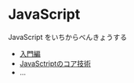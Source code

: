 # JavaScript
JavaScript をいちからべんきょうする

* [入門編](https://github.com/abiitaka/javascript/tree/master/1_Introduction)
* [JavaSctriptのコア技術](https://github.com/abiitaka/javascript/tree/master/2_CoreJavaScript)
* ...